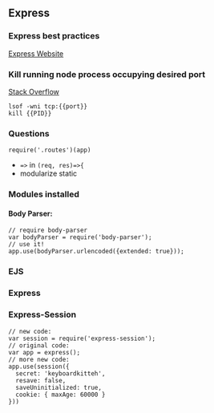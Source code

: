 ## Express

### Express best practices
[Express Website](https://expressjs.com/en/advanced/best-practice-performance.html)

### Kill running node process occupying desired port
[Stack Overflow](https://stackoverflow.com/questions/45520706/how-to-kill-nodemon-process-on-mac)
```console
lsof -wni tcp:{{port}}
kill {{PID}}
```

### Questions
```
require('.routes')(app)
```

* `=>` in `(req, res)=>{`
* modularize static


### Modules installed
#### Body Parser:
```
// require body-parser
var bodyParser = require('body-parser');
// use it!
app.use(bodyParser.urlencoded({extended: true}));
```
### EJS

### Express

### Express-Session
```
// new code:
var session = require('express-session');
// original code:
var app = express();
// more new code:
app.use(session({
  secret: 'keyboardkitteh',
  resave: false,
  saveUninitialized: true,
  cookie: { maxAge: 60000 }
}))
```
<!--stackedit_data:
eyJoaXN0b3J5IjpbMTE2NjM4NTUxNCwzMTQ4MjgzODIsMTM5MD
MzMTUwOCw1NzMxOTk3NjUsLTE0ODc4MTkzNjEsMTA3OTA4MDk1
OCw5NzYxODg3MF19
-->